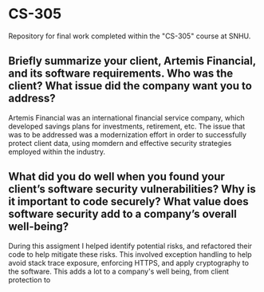 # CS-305
Repository for final work completed within the "CS-305" course at SNHU.
## Briefly summarize your client, Artemis Financial, and its software requirements. Who was the client? What issue did the company want you to address?
Artemis Financial was an international financial service company, which developed savings plans for investments, retirement, etc. The issue that was to be addressed was a 
modernization effort in order to successfully protect client data, using momdern and effective security strategies employed within the industry.
## What did you do well when you found your client’s software security vulnerabilities? Why is it important to code securely? What value does software security add to a company’s overall well-being?
During this assigment I helped identify potential risks, and refactored their code to help mitigate these risks. This involved exception handling to help avoid stack trace exposure, enforcing HTTPS, and apply cryptography to the software. This adds a lot to a company's well being, from client protection to
